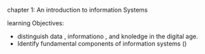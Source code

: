 chapter 1: An introduction to information Systems 

learning Objectives:
- distinguish data , informationo , and knoledge in the digital age.
- Identify fundamental components of information systems ()

